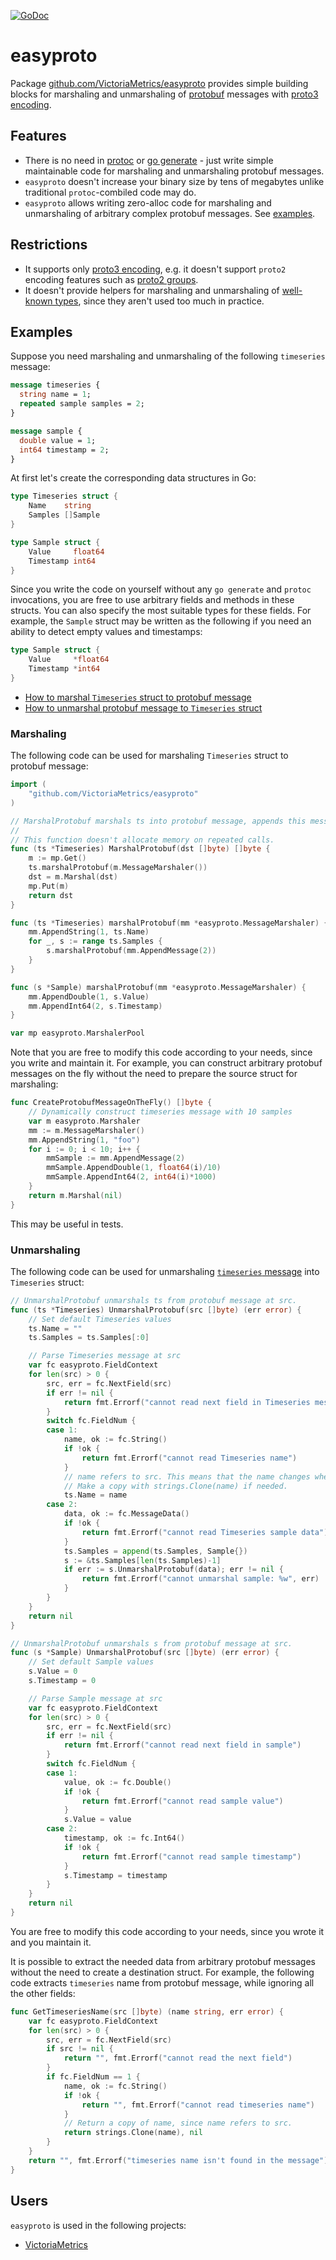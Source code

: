 [![GoDoc](https://godoc.org/github.com/VictoriaMetrics/easyproto?status.svg)](http://godoc.org/github.com/VictoriaMetrics/easyproto)

# easyproto

Package [github.com/VictoriaMetrics/easyproto](http://godoc.org/github.com/VictoriaMetrics/easyproto) provides simple building blocks
for marshaling and unmarshaling of [protobuf](https://protobuf.dev/) messages with [proto3 encoding](https://protobuf.dev/programming-guides/encoding/).

## Features

- There is no need in [protoc](https://grpc.io/docs/protoc-installation/) or [go generate](https://go.dev/blog/generate) -
  just write simple maintainable code for marshaling and unmarshaling protobuf messages.
- `easyproto` doesn't increase your binary size by tens of megabytes unlike traditional `protoc`-combiled code may do.
- `easyproto` allows writing zero-alloc code for marshaling and unmarshaling of arbitrary complex protobuf messages. See [examples](#examples).

## Restrictions

- It supports only [proto3 encoding](https://protobuf.dev/programming-guides/encoding/), e.g. it doesn't support `proto2` encoding
  features such as [proto2 groups](https://protobuf.dev/programming-guides/proto2/#groups).
- It doesn't provide helpers for marshaling and unmarshaling of [well-known types](https://protobuf.dev/reference/protobuf/google.protobuf/),
  since they aren't used too much in practice.

## Examples

Suppose you need marshaling and unmarshaling of the following `timeseries` message:

```proto
message timeseries {
  string name = 1;
  repeated sample samples = 2;
}

message sample {
  double value = 1;
  int64 timestamp = 2;
}
```

At first let's create the corresponding data structures in Go:

```go
type Timeseries struct {
	Name    string
	Samples []Sample
}

type Sample struct {
	Value     float64
	Timestamp int64
}
```

Since you write the code on yourself without any `go generate` and `protoc` invocations,
you are free to use arbitrary fields and methods in these structs. You can also specify the most suitable types for these fields.
For example, the `Sample` struct may be written as the following if you need an ability to detect empty values and timestamps:

```go
type Sample struct {
	Value     *float64
	Timestamp *int64
}
```

* [How to marshal `Timeseries` struct to protobuf message](#marshaling)
* [How to unmarshal protobuf message to `Timeseries` struct](#unmarshaling)

### Marshaling

The following code can be used for marshaling `Timeseries` struct to protobuf message:

```go
import (
	"github.com/VictoriaMetrics/easyproto"
)

// MarshalProtobuf marshals ts into protobuf message, appends this message to dst and returns the result.
//
// This function doesn't allocate memory on repeated calls.
func (ts *Timeseries) MarshalProtobuf(dst []byte) []byte {
	m := mp.Get()
	ts.marshalProtobuf(m.MessageMarshaler())
	dst = m.Marshal(dst)
	mp.Put(m)
	return dst
}

func (ts *Timeseries) marshalProtobuf(mm *easyproto.MessageMarshaler) {
	mm.AppendString(1, ts.Name)
	for _, s := range ts.Samples {
		s.marshalProtobuf(mm.AppendMessage(2))
	}
}

func (s *Sample) marshalProtobuf(mm *easyproto.MessageMarshaler) {
	mm.AppendDouble(1, s.Value)
	mm.AppendInt64(2, s.Timestamp)
}

var mp easyproto.MarshalerPool
```

Note that you are free to modify this code according to your needs, since you write and maintain it.
For example, you can construct arbitrary protobuf messages on the fly without the need to prepare the source struct for marshaling:

```go
func CreateProtobufMessageOnTheFly() []byte {
	// Dynamically construct timeseries message with 10 samples
	var m easyproto.Marshaler
	mm := m.MessageMarshaler()
	mm.AppendString(1, "foo")
	for i := 0; i < 10; i++ {
		mmSample := mm.AppendMessage(2)
		mmSample.AppendDouble(1, float64(i)/10)
		mmSample.AppendInt64(2, int64(i)*1000)
	}
	return m.Marshal(nil)
}
```

This may be useful in tests.

### Unmarshaling

The following code can be used for unmarshaling [`timeseries` message](#examples) into `Timeseries` struct:

```go
// UnmarshalProtobuf unmarshals ts from protobuf message at src.
func (ts *Timeseries) UnmarshalProtobuf(src []byte) (err error) {
	// Set default Timeseries values
	ts.Name = ""
	ts.Samples = ts.Samples[:0]

	// Parse Timeseries message at src
	var fc easyproto.FieldContext
	for len(src) > 0 {
		src, err = fc.NextField(src)
		if err != nil {
			return fmt.Errorf("cannot read next field in Timeseries message")
		}
		switch fc.FieldNum {
		case 1:
			name, ok := fc.String()
			if !ok {
				return fmt.Errorf("cannot read Timeseries name")
			}
			// name refers to src. This means that the name changes when src changes.
			// Make a copy with strings.Clone(name) if needed.
			ts.Name = name
		case 2:
			data, ok := fc.MessageData()
			if !ok {
				return fmt.Errorf("cannot read Timeseries sample data")
			}
			ts.Samples = append(ts.Samples, Sample{})
			s := &ts.Samples[len(ts.Samples)-1]
			if err := s.UnmarshalProtobuf(data); err != nil {
				return fmt.Errorf("cannot unmarshal sample: %w", err)
			}
		}
	}
	return nil
}

// UnmarshalProtobuf unmarshals s from protobuf message at src.
func (s *Sample) UnmarshalProtobuf(src []byte) (err error) {
	// Set default Sample values
	s.Value = 0
	s.Timestamp = 0

	// Parse Sample message at src
	var fc easyproto.FieldContext
	for len(src) > 0 {
		src, err = fc.NextField(src)
		if err != nil {
			return fmt.Errorf("cannot read next field in sample")
		}
		switch fc.FieldNum {
		case 1:
			value, ok := fc.Double()
			if !ok {
				return fmt.Errorf("cannot read sample value")
			}
			s.Value = value
		case 2:
			timestamp, ok := fc.Int64()
			if !ok {
				return fmt.Errorf("cannot read sample timestamp")
			}
			s.Timestamp = timestamp
		}
	}
	return nil
}
```

You are free to modify this code according to your needs, since you wrote it and you maintain it.

It is possible to extract the needed data from arbitrary protobuf messages without the need to create a destination struct.
For example, the following code extracts `timeseries` name from protobuf message, while ignoring all the other fields:

```go
func GetTimeseriesName(src []byte) (name string, err error) {
	var fc easyproto.FieldContext
	for len(src) > 0 {
		src, err = fc.NextField(src)
		if src != nil {
			return "", fmt.Errorf("cannot read the next field")
		}
		if fc.FieldNum == 1 {
			name, ok := fc.String()
			if !ok {
				return "", fmt.Errorf("cannot read timeseries name")
			}
			// Return a copy of name, since name refers to src.
			return strings.Clone(name), nil
		}
	}
	return "", fmt.Errorf("timeseries name isn't found in the message")
}
```

## Users

`easyproto` is used in the following projects:

- [VictoriaMetrics](https://github.com/zzylol/VictoriaMetrics-cluster)
